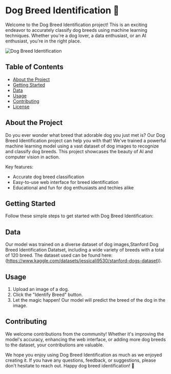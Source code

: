 # Dog Breed Identification 🐾

Welcome to the Dog Breed Identification project! This is an exciting endeavor to accurately classify dog breeds using machine learning techniques. Whether you're a dog lover, a data enthusiast, or an AI enthusiast, you're in the right place.

![Dog Breed Identification]([link-to-your-project-image.jpg](["C:\Users\HP\Downloads\dogo.png"))

## Table of Contents
- [About the Project](#about-the-project)
- [Getting Started](#getting-started)
- [Data](#data)
- [Usage](#usage)
- [Contributing](#contributing)
- [License](#license)

## About the Project

Do you ever wonder what breed that adorable dog you just met is? Our Dog Breed Identification project can help you with that! We've trained a powerful machine learning model using a vast dataset of dog images to recognize and classify dog breeds. This project showcases the beauty of AI and computer vision in action.

Key features:
- Accurate dog breed classification
- Easy-to-use web interface for breed identification
- Educational and fun for dog enthusiasts and techies alike

## Getting Started

Follow these simple steps to get started with Dog Breed Identification:

## Data

Our model was trained on a diverse dataset of dog images,Stanford Dog Breed Identification Datatset, including a wide variety of breeds with a total of 120 breed. The dataset used can be found here:(https://www.kaggle.com/datasets/jessicali9530/stanford-dogs-dataset)).

## Usage

1. Upload an image of a dog.
2. Click the "Identify Breed" button.
3. Let the magic happen! Our model will predict the breed of the dog in the image.

## Contributing
We welcome contributions from the community! Whether it's improving the model's accuracy, enhancing the web interface, or adding more dog breeds to the dataset, your contributions are valuable.

We hope you enjoy using Dog Breed Identification as much as we enjoyed creating it. If you have any questions, feedback, or suggestions, please don't hesitate to reach out. Happy dog breed identification! 🐶
